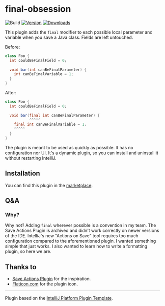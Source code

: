 # final-obsession

![Build](https://github.com/seguri/final-obsession/workflows/Build/badge.svg)
[![Version](https://img.shields.io/jetbrains/plugin/v/com.github.seguri.finalobsession.svg)][official]
[![Downloads](https://img.shields.io/jetbrains/plugin/d/com.github.seguri.finalobsession.svg)][official]

<!-- Plugin description -->
This plugin adds the `final` modifier to each possible local parameter and variable when you save a Java class. Fields are left untouched.

Before:

```java
class Foo {
  int couldBeFinalField = 0;
  
  void bar(int canBeFinalParameter) {
    int canBeFinalVariable = 1;
  }
}

```

After:

```java
class Foo {
  int couldBeFinalField = 0;
  
  void bar(final int canBeFinalParameter) {
           ^^^^^
    final int canBeFinalVariable = 1;
    ^^^^^
  }
}
```

The plugin is meant to be used as quickly as possible. It has no configuration nor UI. It's a dynamic plugin, so you can install and uninstall it without restarting IntelliJ.
<!-- Plugin description end -->

## Installation

You can find this plugin in the [marketplace][official].

## Q&A

### Why?

Why not? Adding `final` wherever possible is a convention in my team. The Save Actions Plugin is archived and didn't work correctly on newer versions of the IDE. IntelliJ's new "Actions on Save" tool requires too much configuration compared to the aforementioned plugin. I wanted something simple that just works. I also wanted to learn how to write a formatting plugin, so here we are.

## Thanks to

- [Save Actions Plugin][dubreuia] for the inspiration.
- [Flaticon.com][flaticon] for the plugin icon.


---
Plugin based on the [IntelliJ Platform Plugin Template][template].

[official]: https://plugins.jetbrains.com/plugin/21687-final-obsession
[dubreuia]: https://github.com/dubreuia/intellij-plugin-save-actions
[template]: https://github.com/JetBrains/intellij-platform-plugin-template
[flaticon]: https://www.flaticon.com/free-icons/mental
